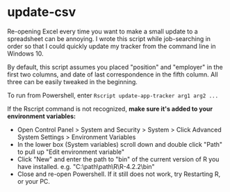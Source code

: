 # update-csv

Re-opening Excel every time you want to make a small update to a spreadsheet can be annoying. I wrote this script while job-searching in order so that I could quickly update my tracker from the command line in Windows 10.

By default, this script assumes you placed "position" and "employer" in the first two columns, and date of last correspondence in the fifth column. All three can be easily tweaked in the beginning.

To run from Powershell, enter `Rscript update-app-tracker arg1 arg2 ...`

If the Rscript command is not recognized, **make sure it's added to your environment variables:**
* Open Control Panel > System and Security > System > Click Advanced System Settings > Environment Variables
* In the lower box (System variables) scroll down and double click "Path" to pull up "Edit environment variable"
* Click "New" and enter the path to "bin" of the current version of R you have installed. e.g. "C:\path\path\R\R-4.2.2\bin"
* Close and re-open Powershell. If it still does not work, try Restarting R, or your PC. 
